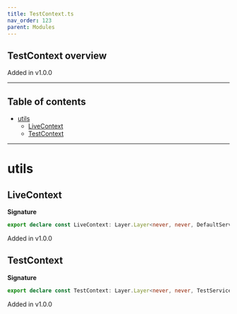 ```yaml
---
title: TestContext.ts
nav_order: 123
parent: Modules
---
```


## TestContext overview

Added in v1.0.0

---

<h2 class="text-delta">Table of contents</h2>

- [utils](#utils)
  - [LiveContext](#livecontext)
  - [TestContext](#testcontext)

---

# utils

## LiveContext

**Signature**

```ts
export declare const LiveContext: Layer.Layer<never, never, DefaultServices.DefaultServices>
```

Added in v1.0.0

## TestContext

**Signature**

```ts
export declare const TestContext: Layer.Layer<never, never, TestServices.TestServices>
```

Added in v1.0.0
